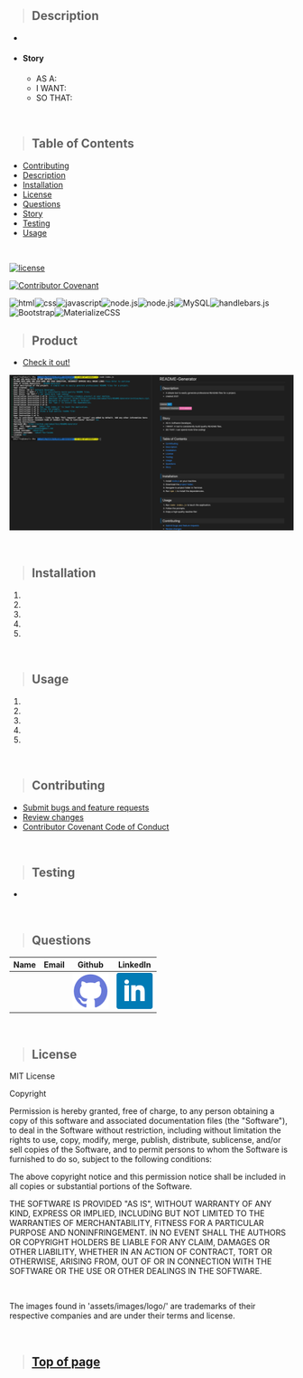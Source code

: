 
# 

>## Description 

* 
* #### Story
    * AS A: 
    * I WANT: 
    * SO THAT: 

<br>

>## Table of Contents

* [Contributing](#Contributing)
* [Description](#Description)
* [Installation](#Installation)
* [License](#License)
* [Questions](#Questions)
* [Story](#Story)
* [Testing](#Testing)
* [Usage](#Usage)
<br>

[![license](https://img.shields.io/badge/License-MIT-blue)](#License)
<br>

[![Contributor Covenant](https://img.shields.io/badge/Contributor%20Covenant-v2.0%20adopted-ff69b4.svg)](./assets/utils/CodeOfConduct.md)
<br>

![html](https://img.shields.io/badge/-HTML5-blue?logo=html5)![css](https://img.shields.io/badge/-CSS-red?logo=css3)![javascript](https://img.shields.io/badge/-JavaScript-F7DF1E?logo=javascript&logoColor=black)![node.js](https://img.shields.io/badge/-node.js-339933?logo=node.js&logoColor=white)![node.js](https://img.shields.io/badge/-Express-000000?logo=JavaScript&logoColor=yellow)![MySQL](https://img.shields.io/badge/-MySQL-4479A1?logo=MySQL&logoColor=white)![handlebars.js](https://img.shields.io/badge/-handlebars.js-FF7D00)![Bootstrap](https://img.shields.io/badge/-Bootstrap-7952B3?logo=Bootstrap&logoColor=white)![MaterializeCSS](https://img.shields.io/badge/-MaterializeCSS-FF7F7F?logo=Material%20Design&logoColor=white)



>## Product

* [Check it out!]() 

![Screenshot](./assets/images/screenshot.png)

<br>

>## Installation

1. 
2. 
3. 
4. 
5. 

<br>

>## Usage

1. 
2. 
3. 
4. 
5. 

<br>

>## Contributing

* [Submit bugs and feature requests](https://github.com///issues)
* [Review changes](https://github.com///pulls)
* [Contributor Covenant Code of Conduct](./assets/utils/CodeOfConduct.md)

<br>

>## Testing

* 

<br>

>## Questions

| Name | Email  | Github  | LinkedIn |
| :--: | :----: | :-----: | :------: |
|  |  | [![Github](./assets/images/logo/github.png)](https://github.com/) | [![LinkedIn](./assets/images/logo/linkedin.png)](https://www.linkedin.com/in/) |

<br>

>## License

MIT License

Copyright  

Permission is hereby granted, free of charge, to any person obtaining a copy of this software and associated documentation files (the "Software"), to deal in the Software without restriction, including without limitation the rights to use, copy, modify, merge, publish, distribute, sublicense, and/or sell copies of the Software, and to permit persons to whom the Software is furnished to do so, subject to the following conditions:

The above copyright notice and this permission notice shall be included in all copies or substantial portions of the Software.

THE SOFTWARE IS PROVIDED "AS IS", WITHOUT WARRANTY OF ANY KIND, EXPRESS OR IMPLIED, INCLUDING BUT NOT LIMITED TO THE WARRANTIES OF MERCHANTABILITY, FITNESS FOR A PARTICULAR PURPOSE AND NONINFRINGEMENT. IN NO EVENT SHALL THE AUTHORS OR COPYRIGHT HOLDERS BE LIABLE FOR ANY CLAIM, DAMAGES OR OTHER LIABILITY, WHETHER IN AN ACTION OF CONTRACT, TORT OR OTHERWISE, ARISING FROM, OUT OF OR IN CONNECTION WITH THE SOFTWARE OR THE USE OR OTHER DEALINGS IN THE SOFTWARE.

<br>

The images found in 'assets/images/logo/' are trademarks of their respective companies and are under their terms and license.
<br>


<br>

>## [Top of page](#)
